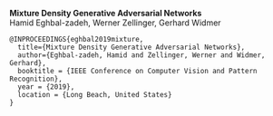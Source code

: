 **Mixture Density Generative Adversarial Networks**
<br>
Hamid Eghbal-zadeh, Werner Zellinger, Gerhard Widmer

```
@INPROCEEDINGS{eghbal2019mixture,
  title={Mixture Density Generative Adversarial Networks},
  author={Eghbal-zadeh, Hamid and Zellinger, Werner and Widmer, Gerhard},
  booktitle = {IEEE Conference on Computer Vision and Pattern Recognition},
  year = {2019},
  location = {Long Beach, United States}
}
```
